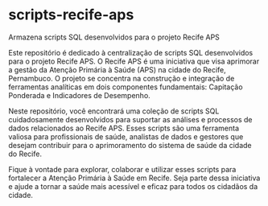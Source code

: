 # scripts-recife-aps
Armazena scripts SQL desenvolvidos para o projeto Recife APS

Este repositório é dedicado à centralização de scripts SQL desenvolvidos para o projeto Recife APS. O Recife APS é uma iniciativa que visa aprimorar a gestão da Atenção Primária à Saúde (APS) na cidade do Recife, Pernambuco. O projeto se concentra na construção e integração de ferramentas analíticas em dois componentes fundamentais: Capitação Ponderada e Indicadores de Desempenho.

Neste repositório, você encontrará uma coleção de scripts SQL cuidadosamente desenvolvidos para suportar as análises e processos de dados relacionados ao Recife APS. Esses scripts são uma ferramenta valiosa para profissionais de saúde, analistas de dados e gestores que desejam contribuir para o aprimoramento do sistema de saúde da cidade do Recife.

Fique à vontade para explorar, colaborar e utilizar esses scripts para fortalecer a Atenção Primária à Saúde em Recife. Seja parte dessa iniciativa e ajude a tornar a saúde mais acessível e eficaz para todos os cidadãos da cidade. 

